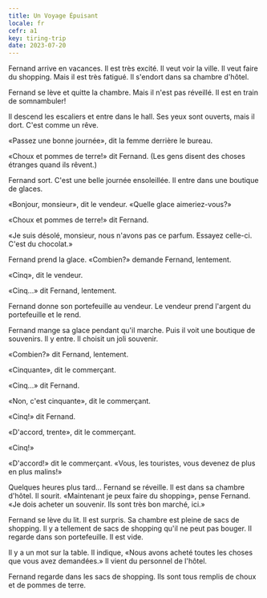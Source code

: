 ```yaml
---
title: Un Voyage Épuisant
locale: fr
cefr: a1
key: tiring-trip
date: 2023-07-20
---
```


Fernand arrive en vacances. Il est très excité. Il veut voir la ville. Il veut faire du shopping. Mais il est très fatigué. Il s'endort dans sa chambre d'hôtel.

Fernand se lève et quitte la chambre. Mais il n'est pas réveillé. Il est en train de somnambuler!

Il descend les escaliers et entre dans le hall. Ses yeux sont ouverts, mais il dort. C'est comme un rêve.

«Passez une bonne journée», dit la femme derrière le bureau.

«Choux et pommes de terre!» dit Fernand. (Les gens disent des choses étranges quand ils rêvent.)

Fernand sort. C'est une belle journée ensoleillée. Il entre dans une boutique de glaces.

«Bonjour, monsieur», dit le vendeur. «Quelle glace aimeriez-vous?»

«Choux et pommes de terre!» dit Fernand.

«Je suis désolé, monsieur, nous n'avons pas ce parfum. Essayez celle-ci. C'est du chocolat.»

Fernand prend la glace. «Combien?» demande Fernand, lentement.

«Cinq», dit le vendeur.

«Cinq...» dit Fernand, lentement.

Fernand donne son portefeuille au vendeur. Le vendeur prend l'argent du portefeuille et le rend.

Fernand mange sa glace pendant qu'il marche. Puis il voit une boutique de souvenirs. Il y entre. Il choisit un joli souvenir.

«Combien?» dit Fernand, lentement.

«Cinquante», dit le commerçant.

«Cinq...» dit Fernand.

«Non, c'est cinquante», dit le commerçant.

«Cinq!» dit Fernand.

«D'accord, trente», dit le commerçant.

«Cinq!»

«D'accord!» dit le commerçant. «Vous, les touristes, vous devenez de plus en plus malins!»

Quelques heures plus tard... Fernand se réveille. Il est dans sa chambre d'hôtel. Il sourit. «Maintenant je peux faire du shopping», pense Fernand. «Je dois acheter un souvenir. Ils sont très bon marché, ici.»

Fernand se lève du lit. Il est surpris. Sa chambre est pleine de sacs de shopping. Il y a tellement de sacs de shopping qu'il ne peut pas bouger. Il regarde dans son portefeuille. Il est vide.

Il y a un mot sur la table. Il indique, «Nous avons acheté toutes les choses que vous avez demandées.» Il vient du personnel de l'hôtel.

Fernand regarde dans les sacs de shopping. Ils sont tous remplis de choux et de pommes de terre.